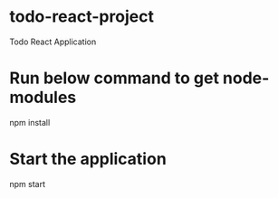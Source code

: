 # todo-react-project
Todo React Application

# Run below command to get node-modules
npm install

# Start the application
npm start
